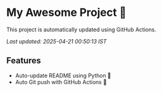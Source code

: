 # My Awesome Project 🚀

This project is automatically updated using GitHub Actions.

_Last updated: 2025-04-21 00:50:13 IST_

## Features
- Auto-update README using Python 🐍
- Auto Git push with GitHub Actions 🤖
